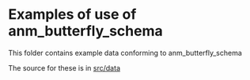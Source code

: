 # Examples of use of anm_butterfly_schema

This folder contains example data conforming to anm_butterfly_schema

The source for these is in [src/data](../src/data/examples)

